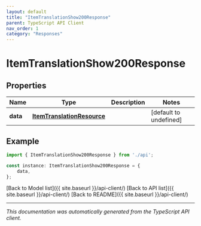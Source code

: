 ```yaml
---
layout: default
title: "ItemTranslationShow200Response"
parent: TypeScript API Client
nav_order: 1
category: "Responses"
---
```


# ItemTranslationShow200Response


## Properties

Name | Type | Description | Notes
------------ | ------------- | ------------- | -------------
**data** | [**ItemTranslationResource**](ItemTranslationResource.md) |  | [default to undefined]

## Example

```typescript
import { ItemTranslationShow200Response } from './api';

const instance: ItemTranslationShow200Response = {
    data,
};
```

[Back to Model list]({{ site.baseurl }}/api-client/) [Back to API list]({{ site.baseurl }}/api-client/) [Back to README]({{ site.baseurl }}/api-client/)


---

*This documentation was automatically generated from the TypeScript API client.*
